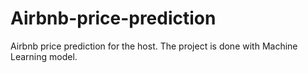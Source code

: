 # Airbnb-price-prediction
Airbnb price prediction for the host. The project is done with Machine Learning model.
